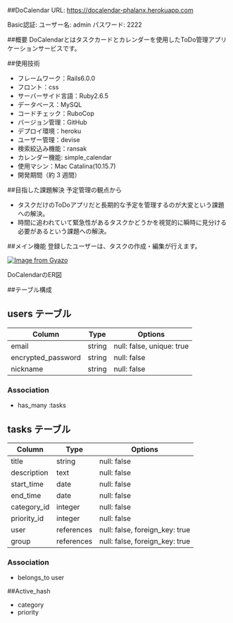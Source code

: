 ##DoCalendar
URL: https://docalendar-phalanx.herokuapp.com

Basic認証: ユーザー名: admin
          パスワード: 2222

##概要
DoCalendarとはタスクカードとカレンダーを使用したToDo管理アプリケーションサービスです。

##使用技術
- フレームワーク：Rails6.0.0
- フロント：css
- サーバーサイド言語：Ruby2.6.5
- データベース：MySQL
- コードチェック：RuboCop
- バージョン管理：GitHub
- デプロイ環境：heroku
- ユーザー管理：devise
- 検索絞込み機能：ransak
- カレンダー機能: simple_calendar
- 使用マシン：Mac Catalina(10.15.7)
- 開発期間（約 3 週間）

##目指した課題解決
予定管理の観点から
- タスクだけのToDoアプリだと長期的な予定を管理するのが大変という課題への解決。
- 時間に追われていて緊急性があるタスクかどうかを視覚的に瞬時に見分ける必要があるという課題への解決。

##メイン機能
登録したユーザーは、タスクの作成・編集が行えます。

[![Image from Gyazo](https://i.gyazo.com/b139fb960cb87ab1fec355e7258e8bbb.gif)](https://gyazo.com/b139fb960cb87ab1fec355e7258e8bbb)

DoCalendarのER図


##テーブル構成
## users テーブル

| Column             | Type        | Options                        |
| ------------------ | ----------- | ------------------------------ |
| email              | string      | null: false, unique: true      |
| encrypted_password | string      | null: false                    |
| nickname           | string      | null: false                    |

### Association
- has_many :tasks

## tasks テーブル

Column      | Type       | Options                        |
| ----------- | ---------- | ------------------------------ |
| title       | string     | null: false                    |
| description | text       | null: false                    |
| start_time  | date       | null: false                    |
| end_time    | date       | null: false                    |
| category_id | integer    | null: false                    |
| priority_id | integer    | null: false                    |
| user        | references | null: false, foreign_key: true |
| group       | references | null: false, foreign_key: true |

### Association
- belongs_to user

##Active_hash
- category
- priority